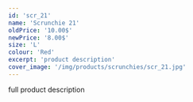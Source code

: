 ```yaml
---
id: 'scr_21'
name: 'Scrunchie 21'
oldPrice: '10.00$'
newPrice: '8.00$'
size: 'L'
colour: 'Red'
excerpt: 'product description'
cover_image: '/img/products/scrunchies/scr_21.jpg'
---
```

full product description
